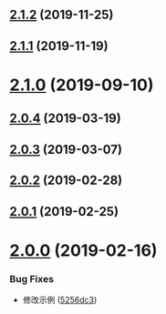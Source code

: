 <a name="2.1.2"></a>
## [2.1.2](https://github.com/tinper-bee/bee-calendar/compare/v2.1.1...v2.1.2) (2019-11-25)



<a name="2.1.1"></a>
## [2.1.1](https://github.com/tinper-bee/bee-calendar/compare/v2.1.0...v2.1.1) (2019-11-19)



<a name="2.1.0"></a>
# [2.1.0](https://github.com/tinper-bee/bee-calendar/compare/v2.0.4...v2.1.0) (2019-09-10)



<a name="2.0.4"></a>
## [2.0.4](https://github.com/tinper-bee/bee-calendar/compare/v2.0.3...v2.0.4) (2019-03-19)



<a name="2.0.3"></a>
## [2.0.3](https://github.com/tinper-bee/bee-calendar/compare/v2.0.2...v2.0.3) (2019-03-07)



<a name="2.0.2"></a>
## [2.0.2](https://github.com/tinper-bee/bee-calendar/compare/v2.0.1...v2.0.2) (2019-02-28)



<a name="2.0.1"></a>
## [2.0.1](https://github.com/tinper-bee/bee-calendar/compare/v2.0.0...v2.0.1) (2019-02-25)



<a name="2.0.0"></a>
# [2.0.0](https://github.com/tinper-bee/bee-calendar/compare/5256dc3...v2.0.0) (2019-02-16)


### Bug Fixes

* 修改示例 ([5256dc3](https://github.com/tinper-bee/bee-calendar/commit/5256dc3))



